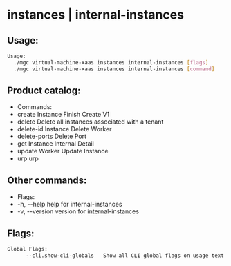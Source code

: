# instances | internal-instances

## Usage:
```bash
Usage:
  ./mgc virtual-machine-xaas instances internal-instances [flags]
  ./mgc virtual-machine-xaas instances internal-instances [command]
```

## Product catalog:
- Commands:
- create       Instance Finish Create V1
- delete       Delete all instances associated with a tenant
- delete-id    Instance Delete Worker
- delete-ports Delete Port
- get          Instance Internal Detail
- update       Worker Update Instance
- urp          urp

## Other commands:
- Flags:
- -h, --help      help for internal-instances
- -v, --version   version for internal-instances

## Flags:
```bash
Global Flags:
      --cli.show-cli-globals   Show all CLI global flags on usage text
```

